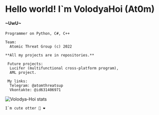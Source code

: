 <html>
  <head>
    <h1> Hello world! I`m VolodyaHoi (At0m) </h1>
    <h4>~UwU~</h4> 
  </head>
  <body>
    
    Programmer on Python, C#, C++ 
    
    Team:
      Atomic Threat Group (c) 2022

    **All my projects are in repositories.**

     Future projects:
      Lucifer (multifunctional cross-platform program),
      AML project.

     My links:
      Telegram: @atomthreatsup 
      Vkontakte: @id631406971

  <p><img align="center" src="https://github-readme-stats.vercel.app/api/top-langs?username=Volodya-Hoi&show_icons=true&theme=dracula&hide_border=true&locale=en&layout=compact" alt="Volodya-Hoi stats" /></p>
      
  </body>
</html>

    I`m cute otter 🦦 ❤️
